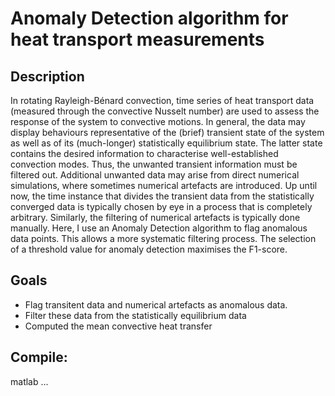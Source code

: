 # Anomaly Detection algorithm for heat transport measurements

## Description
In rotating Rayleigh-Bénard convection, time series of heat transport data (measured through the convective Nusselt number) are used to assess the response of the system to convective motions. In general, the data may display behaviours representative of the (brief) transient state of the system as well as of its (much-longer) statistically equilibrium state. The latter state contains the desired information to characterise well-established convection modes. Thus, the unwanted transient information must be filtered out. Additional unwanted data may arise from direct numerical simulations, where sometimes numerical artefacts are introduced. Up until now, the time instance that divides the transient data from the statistically converged data is typically chosen by eye in a process that is completely arbitrary. Similarly, the filtering of numerical artefacts is typically done manually. Here, I use an Anomaly Detection algorithm to flag anomalous data points. This allows a more systematic filtering process. The selection of a threshold value for anomaly detection maximises the F1-score.

## Goals
- Flag transitent data and numerical artefacts as anomalous data.
- Filter these data from the statistically equilibrium data
- Computed the mean convective heat transfer

## Compile:
matlab ...


